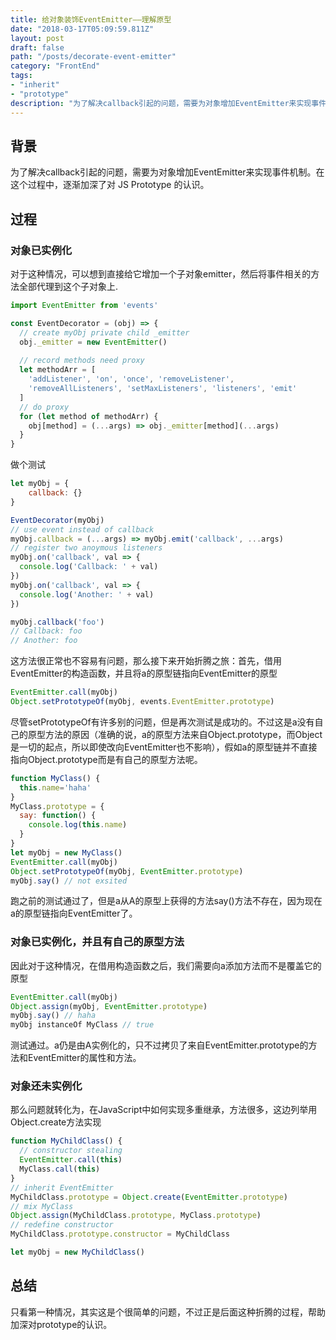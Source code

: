 ```yaml
---
title: 给对象装饰EventEmitter——理解原型
date: "2018-03-17T05:09:59.811Z"
layout: post
draft: false
path: "/posts/decorate-event-emitter"
category: "FrontEnd"
tags:
- "inherit"
- "prototype"
description: "为了解决callback引起的问题，需要为对象增加EventEmitter来实现事件机制。在这个过程中，针对不同情况的对象实现这一点，逐渐加深了对JS Prototype的理解。"
---
```


## 背景
为了解决callback引起的问题，需要为对象增加EventEmitter来实现事件机制。在这个过程中，逐渐加深了对 JS Prototype 的认识。

## 过程
### 对象已实例化
对于这种情况，可以想到直接给它增加一个子对象emitter，然后将事件相关的方法全部代理到这个子对象上.

```javascript
import EventEmitter from 'events'

const EventDecorator = (obj) => {
  // create myObj private child _emitter 
  obj._emitter = new EventEmitter()
  
  // record methods need proxy
  let methodArr = [
    'addListener', 'on', 'once', 'removeListener', 
    'removeAllListeners', 'setMaxListeners', 'listeners', 'emit'
  ]
  // do proxy
  for (let method of methodArr) {
    obj[method] = (...args) => obj._emitter[method](...args)
  }
}
```
做个测试

```javascript
let myObj = {
	callback: {}
}

EventDecorator(myObj)
// use event instead of callback
myObj.callback = (...args) => myObj.emit('callback', ...args)
// register two anoymous listeners
myObj.on('callback', val => {
  console.log('Callback: ' + val)
})
myObj.on('callback', val => {
  console.log('Another: ' + val)
})

myObj.callback('foo')
// Callback: foo
// Another: foo

```
这方法很正常也不容易有问题，那么接下来开始折腾之旅：首先，借用EventEmitter的构造函数，并且将a的原型链指向EventEmitter的原型

```javascript
EventEmitter.call(myObj)
Object.setPrototypeOf(myObj, events.EventEmitter.prototype)
```
尽管setPrototypeOf有许多别的问题，但是再次测试是成功的。不过这是a没有自己的原型方法的原因（准确的说，a的原型方法来自Object.prototype，而Object是一切的起点，所以即使改向EventEmitter也不影响），假如a的原型链并不直接指向Object.prototype而是有自己的原型方法呢。

```javascript
function MyClass() {
  this.name='haha'
}
MyClass.prototype = {
  say: function() {
    console.log(this.name)
  }
}
let myObj = new MyClass()
EventEmitter.call(myObj)
Object.setPrototypeOf(myObj, EventEmitter.prototype)
myObj.say() // not exsited
```
跑之前的测试通过了，但是a从A的原型上获得的方法say()方法不存在，因为现在a的原型链指向EventEmitter了。
### 对象已实例化，并且有自己的原型方法
因此对于这种情况，在借用构造函数之后，我们需要向a添加方法而不是覆盖它的原型

```javascript
EventEmitter.call(myObj)
Object.assign(myObj, EventEmitter.prototype)
myObj.say() // haha
myObj instanceOf MyClass // true
```
测试通过。a仍是由A实例化的，只不过拷贝了来自EventEmitter.prototype的方法和EventEmitter的属性和方法。

### 对象还未实例化
那么问题就转化为，在JavaScript中如何实现多重继承，方法很多，这边列举用Object.create方法实现

```javascript
function MyChildClass() {
  // constructor stealing
  EventEmitter.call(this)
  MyClass.call(this)
}
// inherit EventEmitter
MyChildClass.prototype = Object.create(EventEmitter.prototype)
// mix MyClass
Object.assign(MyChildClass.prototype, MyClass.prototype)
// redefine constructor
MyChildClass.prototype.constructor = MyChildClass

let myObj = new MyChildClass()
```

## 总结
只看第一种情况，其实这是个很简单的问题，不过正是后面这种折腾的过程，帮助加深对prototype的认识。